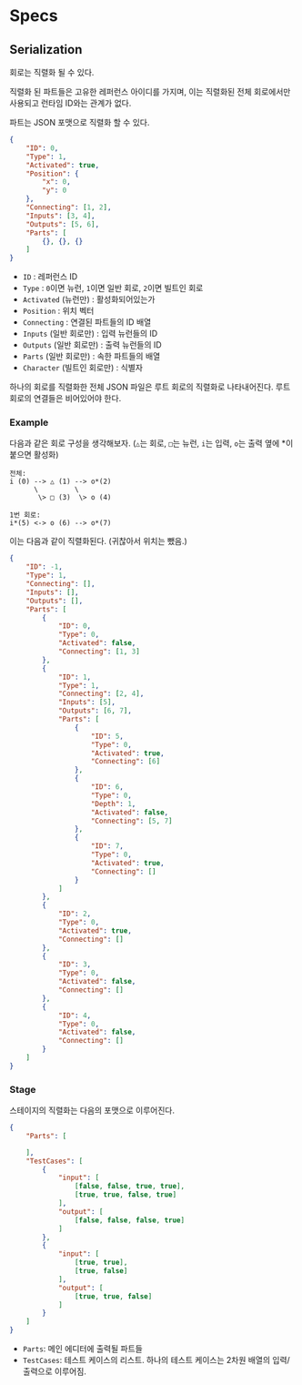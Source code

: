# Specs

## Serialization

회로는 직렬화 될 수 있다.

직렬화 된 파트들은 고유한 레퍼런스 아이디를 가지며, 이는 직렬화된 전체 회로에서만 사용되고 런타임 ID와는 관계가 없다.

파트는 JSON 포맷으로 직렬화 할 수 있다.

```json
{
    "ID": 0,
    "Type": 1,
    "Activated": true,
    "Position": {
        "x": 0,
        "y": 0
    },
    "Connecting": [1, 2],
    "Inputs": [3, 4],
    "Outputs": [5, 6],
    "Parts": [
        {}, {}, {}
    ]
}
```

- `ID` : 레퍼런스 ID
- `Type` : `0`이면 뉴런, `1`이면 일반 회로, `2`이면 빌트인 회로
- `Activated` (뉴런만) : 활성화되어있는가
- `Position` : 위치 벡터
- `Connecting` : 연결된 파트들의 ID 배열
- `Inputs` (일반 회로만) : 입력 뉴런들의 ID
- `Outputs` (일반 회로만) : 출력 뉴런들의 ID
- `Parts` (일반 회로만) : 속한 파트들의 배열
- `Character` (빌트인 회로만) : 식별자

하나의 회로를 직렬화한 전체 JSON 파일은 루트 회로의 직렬화로 나타내어진다. 루트 회로의 연결들은 비어있어야 한다.

### Example

다음과 같은 회로 구성을 생각해보자. (`△`는 회로, `□`는 뉴런, `i`는 입력, `o`는 출력 옆에 *이 붙으면 활성화)

```
전체:
i (0) --> △ (1) --> o*(2)
      \         \
       \> □ (3)  \> o (4)

1번 회로:
i*(5) <-> o (6) --> o*(7)
```

이는 다음과 같이 직렬화된다. (귀찮아서 위치는 뺐음.)

```json
{
    "ID": -1,
    "Type": 1,
    "Connecting": [],
    "Inputs": [],
    "Outputs": [],
    "Parts": [
        {
            "ID": 0,
            "Type": 0,
            "Activated": false,
            "Connecting": [1, 3]
        },
        {
            "ID": 1,
            "Type": 1,
            "Connecting": [2, 4],
            "Inputs": [5],
            "Outputs": [6, 7],
            "Parts": [
                {
                    "ID": 5,
                    "Type": 0,
                    "Activated": true,
                    "Connecting": [6]
                },
                {
                    "ID": 6,
                    "Type": 0,
                    "Depth": 1,
                    "Activated": false,
                    "Connecting": [5, 7]
                },
                {
                    "ID": 7,
                    "Type": 0,
                    "Activated": true,
                    "Connecting": []
                }
            ]
        },
        {
            "ID": 2,
            "Type": 0,
            "Activated": true,
            "Connecting": []
        },
        {
            "ID": 3,
            "Type": 0,
            "Activated": false,
            "Connecting": []
        },
        {
            "ID": 4,
            "Type": 0,
            "Activated": false,
            "Connecting": []
        }
    ]
}
```

### Stage

스테이지의 직렬화는 다음의 포맷으로 이루어진다.

```json
{
    "Parts": [

    ],
    "TestCases": [
        {
            "input": [
                [false, false, true, true],
                [true, true, false, true]
            ],
            "output": [
                [false, false, false, true]
            ]
        },
        {
            "input": [
                [true, true],
                [true, false]
            ],
            "output": [
                [true, true, false]
            ]
        }
    ]
}
```

- `Parts`: 메인 에디터에 출력될 파트들
- `TestCases`: 테스트 케이스의 리스트. 하나의 테스트 케이스는 2차원 배열의 입력/출력으로 이루어짐.
